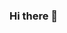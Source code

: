 ### Hi there 👋

<!--
**DiscordAnaxes/DiscordAnaxes** is a ✨ _special_ ✨ repository because its `README.md` (this file) appears on your GitHub profile.

Here are some ideas to get you started:

- 🔭 I’m currently working on Potatoe Bot
- 🌱 I’m currently learning/mastering JavaScript/Node.js
- 💬 Ask me about Discord and Potatoe Bot
- 📫 How to reach me: DiscordAnaxes on twitter and Anaxes#3274 on Discord.
- 😄 Pronouns: He/Him
- ⚡ Fun fact: I am Aussi
-->
